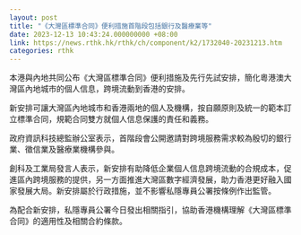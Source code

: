 ```yaml
---
layout: post
title: "《大灣區標準合同》便利措施首階段包括銀行及醫療業等"
date: 2023-12-13 10:43:24.000000000 +08:00
link: https://news.rthk.hk/rthk/ch/component/k2/1732040-20231213.htm
categories: rthk
---
```


本港與內地共同公布《大灣區標準合同》便利措施及先行先試安排，簡化粵港澳大灣區內地城市的個人信息，跨境流動到香港的安排。

新安排可讓大灣區內地城市和香港兩地的個人及機構，按自願原則及統一的範本訂立標準合同，規範合同雙方就個人信息保護的責任和義務。

政府資訊科技總監辦公室表示，首階段會公開邀請對跨境服務需求較為殷切的銀行業、徵信業及醫療業機構參與。

創科及工業局發言人表示，新安排有助降低企業個人信息跨境流動的合規成本，促進區內跨境服務的提供，另一方面推進大灣區數字經濟發展，助力香港更好融入國家發展大局。新安排屬於行政措施，並不影響私隱專員公署按條例作出監管。

為配合新安排，私隱專員公署今日發出相關指引，協助香港機構理解《大灣區標準合同》的適用性及相關合約條款。
